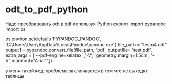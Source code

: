 # odt_to_pdf_python
Надо преобразовать odt в pdf используя Python скрипт
import pypandoc
import os

os.environ.setdefault('PYPANDOC_PANDOC', 'C:\\Users\\User\\AppData\\Local\\Pandoc\\pandoc.exe')
file_path = "testo4.odt"
output1 = pypandoc.convert_file(file_path, 'pdf', outputfile= 'test.pdf',
                extra_args = ['--pdf-engine=xelatex' ,'-V', 'geometry:margin=1.5cm', '-V','mainfont="Arial"',])
                
                
у меня такой код, проблема заключаается в том что не выходят таблицы
